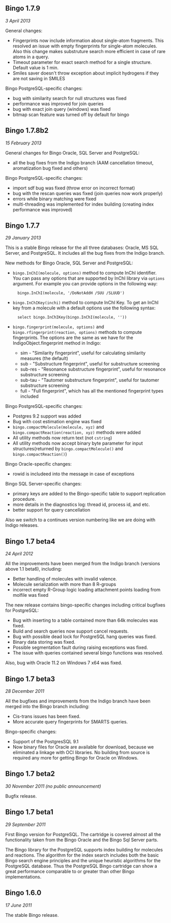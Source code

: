 Bingo 1.7.9
----------

*3 April 2013*

General changes:

* Fingerprints now include information about single-atom fragments. This resolved an issue with empty fingerprints for single-atom molecules. Also this change makes substruture search more efficient in case of rare atoms in a query.
* Timeout parameter for exact search method for a single structure. Default value is 1 min.
* Smiles saver doesn't throw exception about implicit hydrogens if they are not saving in SMILES

Bingo PostgreSQL-specific changes:
* bug with similarity search for null structures was fixed
* performance was improved for join queries
* bug with exact join query (windows) was fixed 
* bitmap scan feature was turned off by default for bingo

Bingo 1.7.8b2
----------

*15 February 2013*

General changes for Bingo Oracle, SQL Server and PostgreSQL:

* all the bug fixes from the Indigo branch (AAM cancellation timeout, aromatization bug fixed and others)

Bingo PostgreSQL-specific changes: 

* import sdf bug was fixed (throw error on incorrect format)
* bug with the rescan queries was fixed (join queries now work properly)
* errors while binary matching were fixed 
* multi-threading was implemented for index building (creating index performance was improved)


Bingo 1.7.7
----------

*29 January 2013*

This is a stable Bingo release for the all three databases: Oracle, MS SQL Server, and PostgreSQL. It includes all the bug fixes from the Indigo branch.

New methods for Bingo Oracle, SQL Server and PostgreSQL:

* `bingo.InChI(molecule, options)` method to compute InChI identifier. You can pass any options that are supported by InChI library via `options` argument. For example you can provide options in the following way:

        bingo.InChI(molecule, '/DoNotAddH /SUU /SLUUD')

* `bingo.InChIKey(inchi)` method to compute InChI Key. To get an InChI key from a molecule with a default options use the following syntax:

        select bingo.InChIKey(bingo.InChI(molecule, ''))

* `bingo.fingerprint(molecule, options)` and `bingo.rfingerprint(reaction, options)` methods to compute fingerprints. The options are the same as we have for the IndigoObject.fingerprint method in Indigo:
  * sim - "Similarity fingerprint", useful for calculating similarity measures (the default)
  * sub - "Substructure fingerprint", useful for substructure screening 
  * sub-res - "Resonance substructure fingerprint", useful for resonance substructure screening
  * sub-tau - "Tautomer substructure fingerprint", useful for tautomer substructure screening
  * full - "Full fingerprint", which has all the mentioned fingerprint types included

Bingo PostgreSQL-specific changes: 

* Postgres 9.2 support was added
* Bug with cost estimation engine was fixed
* `bingo.compactMolecule(molecule, xyz)` and `bingo.compactReaction(reaction, xyz)` methods were added
* All utility methods now return text (not `cstring`)
* All utility methods now accept binary byte parameter for input structures(returned by `bingo.compactMolecule()` and `bingo.compactReaction()`)

Bingo Oracle-specific changes: 

* rowid is includeed into the message in case of exceptions

Bingo SQL Server-specific changes: 

* primary keys are added to the Bingo-specific table to support replication procedure.
* more details in the diagnostics log: thread id, process id, and etc.
* better support for query cancellation

Also we switch to a continues version numbering like we are doing with Indigo releases.


Bingo 1.7 beta4
----------

*24 April 2012*

All the improvements have been merged from the Indigo branch (versions above 1.1 beta6), including: 

* Better handling of molecules with invalid valence. 
* Molecule serialization with more than 8 R-groups 
* incorrect empty R-Group logic loading attachment points loading from molfile was fixed 

The new release contains bingo-specific changes including critical bugfixes for PostgreSQL:

* Bug with inserting to a table contained more than 64k molecules was fixed. 
* Build and search queries now support cancel requests.
* Bug with possible dead lock for PostgreSQL hang queries was fixed. 
* Binary data storing was fixed.
* Possible segmentation fault during raising exceptions was fixed. 
* The issue with queries contained several bingo functions was resolved. 

Also, bug with Oracle 11.2 on Windows 7 x64 was fixed. 

Bingo 1.7 beta3
----------

*28 December 2011*

All the bugfixes and improvements from the Indigo branch have been merged into the Bingo branch including: 

* Cis-trans issues has been fixed. 
* More accurate query fingerprints for SMARTS queries. 

Bingo-specific changes: 

* Support of the PostgresSQL 9.1 
* Now binary files for Oracle are available for download, because we eliminated a linkage with OCI libraries. No building from source is required any more for getting Bingo for Oracle on Windows. 

Bingo 1.7 beta2
----------

*30 November 2011 (no public announcement)*

Bugfix release.

Bingo 1.7 beta1
----------

*29 September 2011*

First Bingo version for PostgreSQL. The cartridge is covered 
almost all the functionality taken from the Bingo Oracle and the Bingo 
Sql Server parts. 

The Bingo library for the PostgreSQL supports index building for 
molecules and reactions. The algorithm for the index search includes 
both the basic Bingo search engine principles and the unique heuristic 
algorithms for the PostgreSQL database. Thus the PostgreSQL Bingo 
cartridge can show a great performance comparable to or greater than 
other Bingo implementations. 

Bingo 1.6.0
----------

*17 June 2011*

The stable Bingo release.
